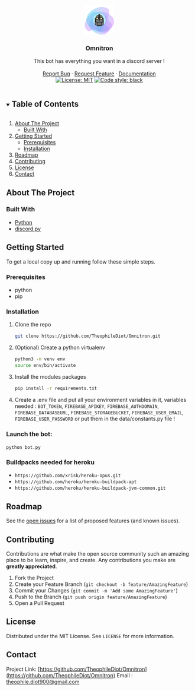 <!-- PROJECT LOGO -->
<br />
<p align="center">
  <a href="https://github.com/TheophileDiot/Omnitron">
    <img src="omnitron.png" alt="Logo" width="80" height="80">
  </a>

  <h3 align="center">Omnitron</h3>

  <p align="center">
    This bot has everything you want in a discord server !
    <br />
    <br />
    <a href="https://github.com/TheophileDiot/Omnitron/issues">Report Bug</a>
    ·
    <a href="https://github.com/TheophileDiot/Omnitron/issues">Request Feature</a>
    ·
    <a href="https://theophilediot.github.io/Omnitron/">Documentation</a>
    <br />
    <a href="https://github.com/TheophileDiot/Omnitron/main/LICENSE"><img alt="License: MIT" src="https://black.readthedocs.io/en/stable/_static/license.svg"></a>
    <a href="https://github.com/psf/black"><img alt="Code style: black" src="https://img.shields.io/badge/code%20style-black-000000.svg"></a>
  </p>
</p>

<!-- TABLE OF CONTENTS -->
<details open="open">
  <summary><h2 style="display: inline-block">Table of Contents</h2></summary>
  <ol>
    <li>
      <a href="#about-the-project">About The Project</a>
      <ul>
        <li><a href="#built-with">Built With</a></li>
      </ul>
    </li>
    <li>
      <a href="#getting-started">Getting Started</a>
      <ul>
        <li><a href="#prerequisites">Prerequisites</a></li>
        <li><a href="#installation">Installation</a></li>
      </ul>
    </li>
    <li><a href="#roadmap">Roadmap</a></li>
    <li><a href="#contributing">Contributing</a></li>
    <li><a href="#license">License</a></li>
    <li><a href="#contact">Contact</a></li>
  </ol>
</details>

<!-- ABOUT THE PROJECT -->

## About The Project

### Built With

- [Python](https://www.python.org)
- [discord.py](https://discordpy.readthedocs.io/en/stable/)

<!-- GETTING STARTED -->

## Getting Started

To get a local copy up and running follow these simple steps.

### Prerequisites

- python
- pip

### Installation

1. Clone the repo

   ```sh
   git clone https://github.com/TheophileDiot/Omnitron.git
   ```

2. (Optional) Create a python virtualenv

   ```sh
   python3 -m venv env
   source env/bin/activate
   ```

3. Install the modules packages

   ```sh
   pip install -r requirements.txt
   ```

4. Create a .env file and put all your environment variables in it, variables needed : `BOT_TOKEN`, `FIREBASE_APIKEY`, `FIREBASE_AUTHDOMAIN`, `FIREBASE_DATABASEURL`, `FIREBASE_STORAGEBUCKET`, `FIREBASE_USER_EMAIL`, `FIREBASE_USER_PASSWORD` or put them in the data/constants.py file !

### Launch the bot:

`python bot.py`

### Buildpacks needed for heroku

- `https://github.com/xrisk/heroku-opus.git`
- `https://github.com/heroku/heroku-buildpack-apt`
- `https://github.com/heroku/heroku-buildpack-jvm-common.git`

<!-- ROADMAP -->

## Roadmap

See the [open issues](https://github.com/TheophileDiot/Omnitron/issues) for a list of proposed features (and known issues).

<!-- CONTRIBUTING -->

## Contributing

Contributions are what make the open source community such an amazing place to be learn, inspire, and create. Any contributions you make are **greatly appreciated**.

1. Fork the Project
2. Create your Feature Branch (`git checkout -b feature/AmazingFeature`)
3. Commit your Changes (`git commit -m 'Add some AmazingFeature'`)
4. Push to the Branch (`git push origin feature/AmazingFeature`)
5. Open a Pull Request

<!-- LICENSE -->

## License

Distributed under the MIT License. See `LICENSE` for more information.

<!-- CONTACT -->

## Contact

Project Link: [https://github.com/TheophileDiot/Omnitron](https://github.com/TheophileDiot/Omnitron)
Email : [theophile.diot900@gmail.com](mailto:theophile.diot900@gmail.com)
